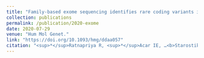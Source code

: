 ```yaml
---
title: "Family-based exome sequencing identifies rare coding variants in age-related macular degeneration."
collection: publications
permalink: /publication/2020-exome
date: 2020-07-29
venue: "Hum Mol Genet."
link: "https://doi.org/10.1093/hmg/ddaa057"
citation: "<sup>*</sup>Ratnapriya R, <sup>*</sup>Acar IE, …<b>Starostik MR</b> (10/19), Othman M, Yashar B, Abecasis GR, Chew EY, Ferrington DA, Hoyng CB, Swaroop A, den Hollander AI. Family-based exome sequencing identifies rare coding variants in age-related macular degeneration. <i>Hum Mol Genet</i>. 29(15): 2022-2034. doi:10.1093/hmg/ddaa057."
---
```

